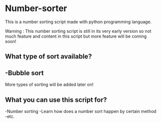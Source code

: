 # Number-sorter

This is a number sorting script made with python programming language.

Warning : This number sorting script is still in its very early version so not much feature and content in this script but more feature will be coming soon!
## What type of sort available?
-Bubble sort
---------------------------------------------
More types of sorting will be added later on!

## What you can use this script for?
-Number sorting
-Learn how does a number sort happen by certain method
-etc.
